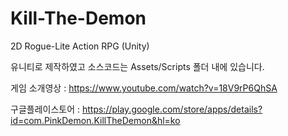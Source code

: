 # Kill-The-Demon
2D Rogue-Lite Action RPG (Unity)

유니티로 제작하였고 소스코드는 Assets/Scripts 폴더 내에 있습니다.

게임 소개영상 : https://www.youtube.com/watch?v=18V9rP6QhSA

구글플레이스토어 : https://play.google.com/store/apps/details?id=com.PinkDemon.KillTheDemon&hl=ko
